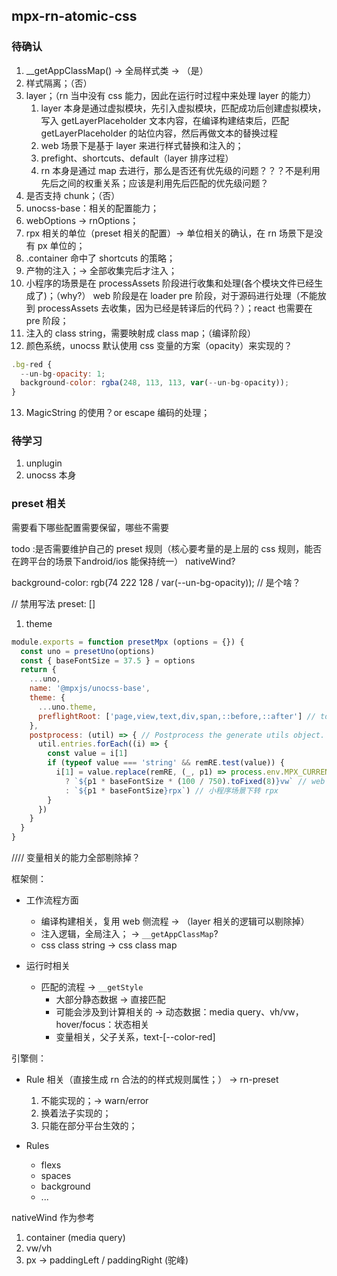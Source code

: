 ## mpx-rn-atomic-css 

### 待确认


1. __getAppClassMap() -> 全局样式类 -> （是）
2. 样式隔离；（否）
3. layer；（rn 当中没有 css 能力，因此在运行时过程中来处理 layer 的能力）
   1. layer 本身是通过虚拟模块，先引入虚拟模块，匹配成功后创建虚拟模块，写入 getLayerPlaceholder 文本内容，在编译构建结束后，匹配 getLayerPlaceholder 的站位内容，然后再做文本的替换过程
   2. web 场景下是基于 layer 来进行样式替换和注入的；
   3. prefight、shortcuts、default（layer 排序过程）
   4. rn 本身是通过 map 去进行，那么是否还有优先级的问题？？？不是利用先后之间的权重关系；应该是利用先后匹配的优先级问题？
4. 是否支持 chunk；（否）
5. unocss-base：相关的配置能力；
6. webOptions -> rnOptions；
7. rpx 相关的单位（preset 相关的配置）-> 单位相关的确认，在 rn 场景下是没有 px 单位的；
8. .container 命中了 shortcuts 的策略；
9.  产物的注入；-> 全部收集完后才注入；
10. 小程序的场景是在 processAssets 阶段进行收集和处理(各个模块文件已经生成了)；（why?）  web 阶段是在 loader pre 阶段，对于源码进行处理（不能放到 processAssets 去收集，因为已经是转译后的代码？）；react 也需要在 pre 阶段；
11. 注入的 class string，需要映射成 class map；（编译阶段）
12. 颜色系统，unocss 默认使用 css 变量的方案（opacity）来实现的？

```javascript
.bg-red {
  --un-bg-opacity: 1;
  background-color: rgba(248, 113, 113, var(--un-bg-opacity));
}
```

13. MagicString 的使用？or escape 编码的处理；

### 待学习

1. unplugin 
2. unocss 本身

### preset 相关

需要看下哪些配置需要保留，哪些不需要

todo :是否需要维护自己的 preset 规则（核心要考量的是上层的 css 规则，能否在跨平台的场景下android/ios 能保持统一） nativeWind?


background-color: rgb(74 222 128 / var(--un-bg-opacity));  // 是个啥？


// 禁用写法 preset: []

1. theme

```javascript
module.exports = function presetMpx (options = {}) {
  const uno = presetUno(options)
  const { baseFontSize = 37.5 } = options
  return {
    ...uno,
    name: '@mpxjs/unocss-base',
    theme: {
      ...uno.theme,
      preflightRoot: ['page,view,text,div,span,::before,::after'] // todo 应该不需要
    },
    postprocess: (util) => { // Postprocess the generate utils object.
      util.entries.forEach((i) => {
        const value = i[1]
        if (typeof value === 'string' && remRE.test(value)) {
          i[1] = value.replace(remRE, (_, p1) => process.env.MPX_CURRENT_TARGET_MODE === 'web'
            ? `${p1 * baseFontSize * (100 / 750).toFixed(8)}vw` // web 场景下转 vm
            : `${p1 * baseFontSize}rpx`) // 小程序场景下转 rpx
        }
      })
    }
  }
}
```



//// 变量相关的能力全部剔除掉？

框架侧：

* 工作流程方面
  * 编译构建相关，复用 web 侧流程 -> （layer 相关的逻辑可以剔除掉）
  * 注入逻辑，全局注入； -> `__getAppClassMap`?
  * css class string -> css class map

* 运行时相关
  * 匹配的流程 -> `__getStyle`
    * 大部分静态数据 -> 直接匹配
    * 可能会涉及到计算相关的 -> 动态数据：media query、vh/vw，hover/focus：状态相关
    * 变量相关，父子关系，text-[--color-red]

引擎侧：

* Rule 相关（直接生成 rn 合法的的样式规则属性；） -> rn-preset
   1. 不能实现的；-> warn/error
   2. 换着法子实现的；
   3. 只能在部分平台生效的；

* Rules
  * flexs
  * spaces
  * background
  * ...
   
nativeWind 作为参考

1. container (media query)
2. vw/vh
3. px -> paddingLeft / paddingRight (驼峰)